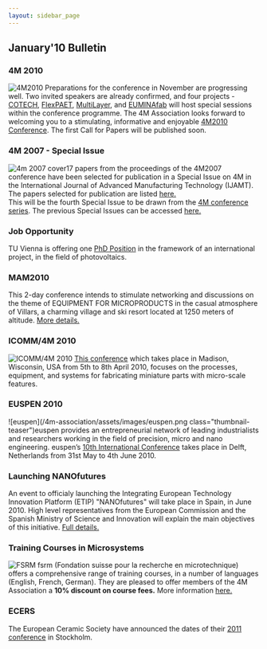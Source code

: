 ```yaml
---
layout: sidebar_page
---
```


## January'10 Bulletin

<!--break-->
###  4M 2010


![4M2010](/4m-association/assets/images/4m-logotight_web.png)
 Preparations for the conference in November are progressing well. Two invited speakers are already confirmed, and four projects -  [COTECH](http://www.fp7-cotech.eu/), [FlexPAET](http://www.e-squizoide.com/flexpaet/), [MultiLayer](http://multilayer.4m-association.org/), and [EUMINAfab](http://www.euminafab.eu/) will host special sessions within the conference programme. The 4M Association looks forward to welcoming you to a stimulating, informative and enjoyable [4M2010 Conference](/4m-association/conference/2010). The first Call for Papers will be published soon.

###  4M 2007 - Special Issue


![4m 2007 cover](/4m-association/assets/images/files/Front_Cover_4M2007web4.jpg)17 papers from the proceedings of the 4M2007 conference have been selected for publication in a Special Issue on 4M in the International Journal of Advanced Manufacturing Technology (IJAMT).  
The papers selected for publication are listed [here.](/4m-association/content/Special-Issue-4M-IJAMT)  
This will be the fourth Special Issue to be drawn from the [4M conference series](/conference). The previous Special Issues can be accessed [here.](http://www.4m-net.org/Publications) 
  
###  Job Opportunity

TU Vienna is offering one [PhD Position](/4m-association/content/PhD-position-ISAS-TU-Vienna-0) in the framework of an international project, in the field of photovoltaics.  

  
###  MAM2010


This 2-day conference intends to stimulate networking and discussions on the theme of EQUIPMENT FOR MICROPRODUCTS in the casual atmosphere of Villars, a charming village and ski resort located at 1250 meters of altitude. [More details.](/4m-association/event/MAM2010)

###  ICOMM/4M 2010

![ICOMM/4M 2010](/4m-association/assets/images/icomm_thumb_0.jpg) [This conference](http://www.conferencing.uwex.edu/conferences/ICOMM10/) which takes place in Madison, Wisconsin, USA from 5th to 8th April 2010, focuses on the processes, equipment, and systems for fabricating miniature parts with micro-scale features.  

###  EUSPEN 2010

![euspen](/4m-association/assets/images/euspen.png class="thumbnail-teaser")euspen provides an entrepreneurial network of leading industrialists and researchers working in the field of precision, micro and nano engineering. euspen’s [10th International Conference](/4m-association/event/EUSPEN-2010) takes place in Delft, Netherlands from 31st May to 4th June 2010.    
  
###  Launching NANOfutures

An event to officialy launching the Integrating European Technology Innovation Platform (ETIP) "NANOfutures" will take place in Spain, in June 2010. High level representatives from the European Commission and the Spanish Ministry of Science and Innovation will explain the main objectives of this initiative. [Full details.](/4m-association/event/Launching-Nanofutures.html)

###  Training Courses in Microsystems

![FSRM](/4m-association/assets/images/FSRM_LOGO_web.gif)
fsrm (Fondation suisse pour la recherche en microtechnique) offers a comprehensive range of training courses, in a number of languages (English, French, German). They are pleased to offer members of the 4M Association a <b>10% discount on course fees.</b> More information [here.](/4m-association/content/fsrm-training-courses.html)

###  ECERS

The European Ceramic Society have announced the dates of their [2011 conference](/4m-association/event/ECERS-2011) in Stockholm.